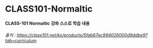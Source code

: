 # CLASS101-Normaltic
#### CLASS-101 Normaltic 강좌 스스로 학습 내용
###### 출처 : https://class101.net/ko/products/5fab67ac994026000d9ddbe9?tab=curriculum